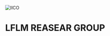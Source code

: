 ![IICO](http://www.iico.uaslp.mx/_catalogs/masterpage/UASLP/imagenes/UASLP.png)
# LFLM REASEAR GROUP 
